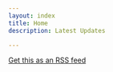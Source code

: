 ```yaml
---
layout: index
title: Home
description: Latest Updates

---
```


[Get this as an RSS feed](/feed.rss)

<!-- SecOps start -->

<!-- SecOps end -->